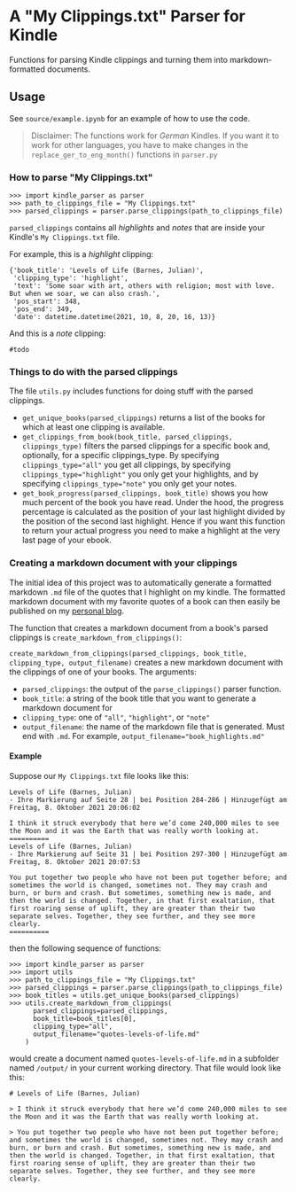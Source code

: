 # A "My Clippings.txt" Parser for Kindle

Functions for parsing Kindle clippings and turning them into markdown-formatted documents.

## Usage

See `source/example.ipynb` for an example of how to use the code.

> Disclaimer: The functions work for *German* Kindles. If you want it to work for other languages, you have to make changes in the `replace_ger_to_eng_month()` functions in `parser.py`

### How to parse "My Clippings.txt"

```
>>> import kindle_parser as parser
>>> path_to_clippings_file = "My Clippings.txt"
>>> parsed_clippings = parser.parse_clippings(path_to_clippings_file)
```

`parsed_clippings` contains all *highlights* and *notes* that are inside your Kindle's `My Clippings.txt` file.

For example, this is a *highlight* clipping:

```
{'book_title': 'Levels of Life (Barnes, Julian)',
 'clipping_type': 'highlight',
 'text': 'Some soar with art, others with religion; most with love. But when we soar, we can also crash.',
 'pos_start': 348,
 'pos_end': 349,
 'date': datetime.datetime(2021, 10, 8, 20, 16, 13)}
```

And this is a *note* clipping:

```
#todo
```

### Things to do with the parsed clippings

The file `utils.py` includes functions for doing stuff with the parsed clippings.

* `get_unique_books(parsed_clippings)` returns a list of the books for which at least one clipping is available.
* `get_clippings_from_book(book_title, parsed_clippings, clippings_type)` filters the parsed clippings for a specific book and, optionally, for a specific clippings_type. By specifying `clippings_type="all"` you get all clippings, by specifying `clippings_type="highlight"` you only get your highlights, and by specifying `clippings_type="note"` you only get your notes.
* `get_book_progress(parsed_clippings, book_title)` shows you how much percent of the book you have read. Under the hood, the progress percentage is calculated as the position of your last highlight divided by the position of the second last highlight. Hence if you want this function to return your actual progress you need to make a highlight at the very last page of your ebook.

### Creating a markdown document with your clippings

The initial idea of this project was to automatically generate a formatted markdown `.md` file of the quotes that I highlight on my kindle. The formatted markdown document with my favorite quotes of a book can then easily be published on my [personal blog](https://www.nilsgandlau.de).

The function that creates a markdown document from a book's parsed clippings is `create_markdown_from_clippings()`:

`create_markdown_from_clippings(parsed_clippings, book_title, clipping_type, output_filename)` creates a new markdown document with the clippings of one of your books. The arguments:

* `parsed_clippings`: the output of the `parse_clippings()` parser function.
* `book_title`: a string of the book title that you want to generate a markdown document for 
* `clipping_type`: one of `"all"`, `"highlight"`, or `"note"`
* `output_filename`: the name of the markdown file that is generated. Must end with `.md`. For example, `output_filename="book_highlights.md"`

#### Example

Suppose our `My Clippings.txt` file looks like this:

```
Levels of Life (Barnes, Julian)
- Ihre Markierung auf Seite 28 | bei Position 284-286 | Hinzugefügt am Freitag, 8. Oktober 2021 20:06:02

I think it struck everybody that here we’d come 240,000 miles to see the Moon and it was the Earth that was really worth looking at.
==========
Levels of Life (Barnes, Julian)
- Ihre Markierung auf Seite 31 | bei Position 297-300 | Hinzugefügt am Freitag, 8. Oktober 2021 20:07:53

You put together two people who have not been put together before; and sometimes the world is changed, sometimes not. They may crash and burn, or burn and crash. But sometimes, something new is made, and then the world is changed. Together, in that first exaltation, that first roaring sense of uplift, they are greater than their two separate selves. Together, they see further, and they see more clearly.
==========
```

then the following sequence of functions:

```
>>> import kindle_parser as parser
>>> import utils
>>> path_to_clippings_file = "My Clippings.txt"
>>> parsed_clippings = parser.parse_clippings(path_to_clippings_file)
>>> book_titles = utils.get_unique_books(parsed_clippings)
>>> utils.create_markdown_from_clippings(
      parsed_clippings=parsed_clippings,
      book_title=book_titles[0],
      clipping_type="all",
      output_filename="quotes-levels-of-life.md"
    )
```

would create a document named `quotes-levels-of-life.md` in a subfolder named `/output/` in your current working directory. That file would look like this:

```
# Levels of Life (Barnes, Julian)

> I think it struck everybody that here we’d come 240,000 miles to see the Moon and it was the Earth that was really worth looking at.

> You put together two people who have not been put together before; and sometimes the world is changed, sometimes not. They may crash and burn, or burn and crash. But sometimes, something new is made, and then the world is changed. Together, in that first exaltation, that first roaring sense of uplift, they are greater than their two separate selves. Together, they see further, and they see more clearly.
```
